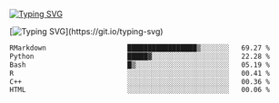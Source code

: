 [![Typing SVG](https://readme-typing-svg.demolab.com?font=Fira+Code&duration=1&pause=1000&center=true&vCenter=true&width=435&lines=Ivy+Streeter)](https://git.io/typing-svg)

[![Typing SVG](https://readme-typing-svg.demolab.com?font=Fira+Code&pause=1000&center=true&width=435&lines=Hello%2C+nice+to+meet+you!;I+am+a+researcher+in+biotech.;I+am+interested+in+bioinformatics.;I+am+self-taught+and+love+learning.;Feel+free+to+reach+out!)](https://git.io/typing-svg)
<!--START_SECTION:waka-->

```txt
RMarkdown                    █████████████████▒░░░░░░░   69.27 %
Python                       █████▓░░░░░░░░░░░░░░░░░░░   22.28 %
Bash                         █▒░░░░░░░░░░░░░░░░░░░░░░░   05.19 %
R                            ░░░░░░░░░░░░░░░░░░░░░░░░░   00.41 %
C++                          ░░░░░░░░░░░░░░░░░░░░░░░░░   00.36 %
HTML                         ░░░░░░░░░░░░░░░░░░░░░░░░░   00.06 %
```

<!--END_SECTION:waka-->
